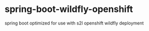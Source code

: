 # spring-boot-wildfly-openshift
spring boot optimized for use with s2I openshift wildfly deployment
